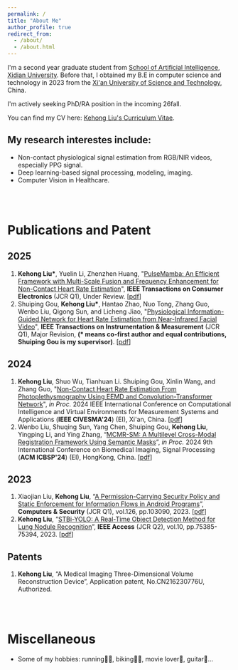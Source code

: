 ```yaml
---
permalink: /
title: "About Me"
author_profile: true
redirect_from: 
  - /about/
  - /about.html
---
```


I'm a second year graduate student from [School of Artificial Intelligence](https://sai.xidian.edu.cn/index.htm), [Xidian University](https://en.xidian.edu.cn/). Before that, I obtained my B.E in computer science and technology in 2023 from the [Xi'an University of Science and Technology](https://www.xust.edu.cn/), China.

I'm actively seeking PhD/RA position in the incoming 26fall.

<!-- I am currently advised by [Prof. Shuiping Gou](https://scholar.google.com/citations?user=QdUISv8AAAAJ&hl=zh-CN) from Key Lab of IPIU. -->

You can find my CV here: [Kehong Liu's Curriculum Vitae](../assets/CV.pdf).

## My research interestes include:
- Non-contact physiological signal estimation from RGB/NIR videos, especially PPG signal.
- Deep learning-based signal processing, modeling, imaging.
- Computer Vision in Healthcare.


<br><br>

# Publications and Patent

## 2025
1. **Kehong Liu\***, Yuelin Li, Zhenzhen Huang, "[PulseMamba: An Efficient Framework with Multi-Scale Fusion and Frequency Enhancement for Non-Contact Heart Rate Estimation](../assets/TCE.pdf)", **IEEE Transactions on Consumer Electronics** (JCR Q1), Under Review. [[pdf](../assets/TCE.pdf)]
2. Shuiping Gou, **Kehong Liu\***, Hantao Zhao, Nuo Tong, Zhang Guo, Wenbo Liu, Qigong Sun, and Licheng Jiao, "[Physiological Information-Guided Network for Heart Rate Estimation from Near-Infrared Facial Video](../assets/TIM.pdf)", **IEEE Transactions on Instrumentation & Measurement** (JCR Q1), Major Revision, **(\* means co-first author and equal contributions, Shuiping Gou is my supervisor)**. [[pdf](../assets/TIM.pdf)]

## 2024
1. **Kehong Liu**, Shuo Wu, Tianhuan Li. Shuiping Gou, Xinlin Wang, and Zhang Guo, "[Non-Contact Heart Rate Estimation From Photoplethysmography Using EEMD and Convolution-Transformer Network](https://ieeexplore.ieee.org/stamp/stamp.jsp?tp=&arnumber=10586459)", *in Proc.* 2024 IEEE International Conference on Computational Intelligence and Virtual Environments for Measurement Systems and Applications (**IEEE CIVESMA'24**) (EI), Xi'an, China. [[pdf](https://ieeexplore.ieee.org/stamp/stamp.jsp?tp=&arnumber=10586459)]
2. Wenbo Liu, Shuqing Sun, Yang Chen, Shuiping Gou, **Kehong Liu**, Yingping Li, and Ying Zhang, “[MCMR-SM: A Multilevel Cross-Modal Registration Framework Using Semantic Masks](https://dl.acm.org/doi/pdf/10.1145/3707172.3707197)”, *in Proc.* 2024 9th International Conference on Biomedical Imaging, Signal Processing (**ACM ICBSP'24**) (EI), HongKong, China. [[pdf](https://dl.acm.org/doi/pdf/10.1145/3707172.3707197)]

   
## 2023
1. Xiaojian Liu, **Kehong Liu**, “[A Permission-Carrying Security Policy and Static Enforcement for Information Flows in Android Programs](https://pdf.sciencedirectassets.com/271887/1-s2.0-S0167404822X00138/1-s2.0-S0167404822004825/main.pdf?X-Amz-Security-Token=IQoJb3JpZ2luX2VjEO3%2F%2F%2F%2F%2F%2F%2F%2F%2F%2FwEaCXVzLWVhc3QtMSJIMEYCIQDJ2Ko1oAEMI00BNvRMPG7PxInlk2lUHSj%2FC2IM54tkZwIhAI22TKt24E%2BXaWJIZYjS8MCEzkj%2FoW6oE8PP5eUs0HxeKrMFCCYQBRoMMDU5MDAzNTQ2ODY1Igwo38pVUGSqP2IFcmAqkAVwrygkeQwfw8Xvo7TyrB4JkBH0chZS3ymvJLSQUzFMA0TwOPULqKJO%2FsDO1Gn6Vun4ZZNTcPpeJukTf7RP0IWshBPyvBnts3EITic%2Fp1MXD0Q9iM0iDidTTOZuldx5h%2B6r1eNRzbc3T189GXScTuZ9qiI3n9IuS3uPGVxyjl12nVLR0uwdqmuzuQxiuBqI2%2B6isO%2FKf4JVzvdfYwmE%2B5zJj8ntV0ZWTIfT7AtLFQs5AJZZJSVdKvyPDCC6whIAfByBdMyWuUfx1%2F41HEnsojZ5xXuKFp9IRJc4v4vxPqTD8tXfpZh1f5dFETSdIDIL89pb7w8%2FM%2Bts0zeHoRu%2Bld7ed0zFjj%2FLVGRt5fZuuxFtLarLzmgjxI%2Bb3ZbLH1cpjxPM7tQ2rGUXKPJvAeMOzy18o662gNMm1c5eB9EKAwOXvUDAD869xCOmO%2FdBPaBRgRlW4KK%2FJdHZGuxwn%2Bk86F1f8YZJ1p7oHdO%2FjtqosXyauwl6BDyiWER8MbBl2YpkmVtjiojDSUBHKxVhKnNcAOu0USRmtvpdQMlQxlzCoz84fNbb7onFr9uC7qxyzQkUQ3aqXFpaoeG3MAfqW9sdLYP3%2B%2FdVwY2Eh2UEtB%2FGLUsXJOFojOvTEqvcWpCBqrZKSMGkOd6O52WFYvYgleEypWA1QZPtHELjcOd5l9S2d6isbfJqbdaMt46gHCJuqVZZaO754awByc4rZyH%2BD6asnyOFu%2Bnonlx8vSydaDQ71DdG8giXSmEXw%2FmRGKjEDQYldxmY15bF%2Fl5k5wm1hjClmckkQba4UZAr33db5Bp3XJX51JedGEF85d3pNWQBz9iMMNIuYEUtzu5gnCmqtekNKs9Q5pdgePKsVDSqPdOsKyjs1TC06O%2B9BjqwAQp%2FDZwUiUtEdAF%2Ffd6W4hILM1HRzsVxj25erQ1N8G9XidueFowjWo3AF8vJLJt7yn597jQKW8RvK77n0H1BG%2F24l6LoBixN2v0hwur7U3y%2BT2p4iaQ2esTVzde67K4Rx9yW9f211pqeQkOdyA7f2o2TfCJT47E%2BVPGChOtQGLIhszM9ExcPeyqUOQxAOxnjK3WiP2J5XW1U7PjIAT1lvNNa1H8Au1yVIkwPx81AcY%2BB&X-Amz-Algorithm=AWS4-HMAC-SHA256&X-Amz-Date=20250224T053732Z&X-Amz-SignedHeaders=host&X-Amz-Expires=300&X-Amz-Credential=ASIAQ3PHCVTY4IGCRVYP%2F20250224%2Fus-east-1%2Fs3%2Faws4_request&X-Amz-Signature=b20003aeb9eb96fc24ea9388d448e8d70fedb0e81d00d1e866514f8959e6e4f5&hash=907a92a3f38ff03cb9e2f02c899219f72d8f51d032dc15354d88acbc52269aea&host=68042c943591013ac2b2430a89b270f6af2c76d8dfd086a07176afe7c76c2c61&pii=S0167404822004825&tid=spdf-ddedb978-e9ce-4031-b8eb-85861fe98f65&sid=4bbcd99c94fda8488a899e2002521b9f65f5gxrqa&type=client&tsoh=d3d3LnNjaWVuY2VkaXJlY3QuY29t&rh=d3d3LnNjaWVuY2VkaXJlY3QuY29t&ua=15095c5254035f070052&rr=916d1ab28f6cce42&cc=sg)”, **Computers & Security** (JCR Q1), vol.126, pp.103090, 2023. [[pdf](https://pdf.sciencedirectassets.com/271887/1-s2.0-S0167404822X00138/1-s2.0-S0167404822004825/main.pdf?X-Amz-Security-Token=IQoJb3JpZ2luX2VjEO3%2F%2F%2F%2F%2F%2F%2F%2F%2F%2FwEaCXVzLWVhc3QtMSJIMEYCIQDJ2Ko1oAEMI00BNvRMPG7PxInlk2lUHSj%2FC2IM54tkZwIhAI22TKt24E%2BXaWJIZYjS8MCEzkj%2FoW6oE8PP5eUs0HxeKrMFCCYQBRoMMDU5MDAzNTQ2ODY1Igwo38pVUGSqP2IFcmAqkAVwrygkeQwfw8Xvo7TyrB4JkBH0chZS3ymvJLSQUzFMA0TwOPULqKJO%2FsDO1Gn6Vun4ZZNTcPpeJukTf7RP0IWshBPyvBnts3EITic%2Fp1MXD0Q9iM0iDidTTOZuldx5h%2B6r1eNRzbc3T189GXScTuZ9qiI3n9IuS3uPGVxyjl12nVLR0uwdqmuzuQxiuBqI2%2B6isO%2FKf4JVzvdfYwmE%2B5zJj8ntV0ZWTIfT7AtLFQs5AJZZJSVdKvyPDCC6whIAfByBdMyWuUfx1%2F41HEnsojZ5xXuKFp9IRJc4v4vxPqTD8tXfpZh1f5dFETSdIDIL89pb7w8%2FM%2Bts0zeHoRu%2Bld7ed0zFjj%2FLVGRt5fZuuxFtLarLzmgjxI%2Bb3ZbLH1cpjxPM7tQ2rGUXKPJvAeMOzy18o662gNMm1c5eB9EKAwOXvUDAD869xCOmO%2FdBPaBRgRlW4KK%2FJdHZGuxwn%2Bk86F1f8YZJ1p7oHdO%2FjtqosXyauwl6BDyiWER8MbBl2YpkmVtjiojDSUBHKxVhKnNcAOu0USRmtvpdQMlQxlzCoz84fNbb7onFr9uC7qxyzQkUQ3aqXFpaoeG3MAfqW9sdLYP3%2B%2FdVwY2Eh2UEtB%2FGLUsXJOFojOvTEqvcWpCBqrZKSMGkOd6O52WFYvYgleEypWA1QZPtHELjcOd5l9S2d6isbfJqbdaMt46gHCJuqVZZaO754awByc4rZyH%2BD6asnyOFu%2Bnonlx8vSydaDQ71DdG8giXSmEXw%2FmRGKjEDQYldxmY15bF%2Fl5k5wm1hjClmckkQba4UZAr33db5Bp3XJX51JedGEF85d3pNWQBz9iMMNIuYEUtzu5gnCmqtekNKs9Q5pdgePKsVDSqPdOsKyjs1TC06O%2B9BjqwAQp%2FDZwUiUtEdAF%2Ffd6W4hILM1HRzsVxj25erQ1N8G9XidueFowjWo3AF8vJLJt7yn597jQKW8RvK77n0H1BG%2F24l6LoBixN2v0hwur7U3y%2BT2p4iaQ2esTVzde67K4Rx9yW9f211pqeQkOdyA7f2o2TfCJT47E%2BVPGChOtQGLIhszM9ExcPeyqUOQxAOxnjK3WiP2J5XW1U7PjIAT1lvNNa1H8Au1yVIkwPx81AcY%2BB&X-Amz-Algorithm=AWS4-HMAC-SHA256&X-Amz-Date=20250224T053732Z&X-Amz-SignedHeaders=host&X-Amz-Expires=300&X-Amz-Credential=ASIAQ3PHCVTY4IGCRVYP%2F20250224%2Fus-east-1%2Fs3%2Faws4_request&X-Amz-Signature=b20003aeb9eb96fc24ea9388d448e8d70fedb0e81d00d1e866514f8959e6e4f5&hash=907a92a3f38ff03cb9e2f02c899219f72d8f51d032dc15354d88acbc52269aea&host=68042c943591013ac2b2430a89b270f6af2c76d8dfd086a07176afe7c76c2c61&pii=S0167404822004825&tid=spdf-ddedb978-e9ce-4031-b8eb-85861fe98f65&sid=4bbcd99c94fda8488a899e2002521b9f65f5gxrqa&type=client&tsoh=d3d3LnNjaWVuY2VkaXJlY3QuY29t&rh=d3d3LnNjaWVuY2VkaXJlY3QuY29t&ua=15095c5254035f070052&rr=916d1ab28f6cce42&cc=sg)]
2. **Kehong Liu**, “[STBi-YOLO: A Real-Time Object Detection Method for Lung Nodule Recognition](https://ieeexplore.ieee.org/stamp/stamp.jsp?arnumber=9832593)”, **IEEE Access** (JCR Q2), vol.10, pp.75385-75394, 2023. [[pdf](https://ieeexplore.ieee.org/stamp/stamp.jsp?arnumber=9832593)]


## Patents
1. **Kehong Liu**, “A Medical Imaging Three-Dimensional Volume Reconstruction Device”, Application patent, No.CN216230776U, Authorized.


<br><br>
# Miscellaneous
- Some of my hobbies: running🏃‍♀️, biking🚵‍♀️, movie lover🎥, guitar🎸...

